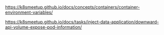 https://k8smeetup.github.io/docs/concepts/containers/container-environment-variables/


https://k8smeetup.github.io/docs/tasks/inject-data-application/downward-api-volume-expose-pod-information/